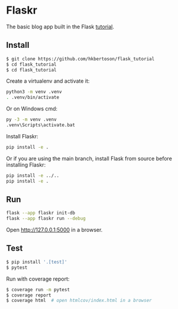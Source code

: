 # Flaskr

The basic blog app built in the Flask [tutorial](https://flask.palletsprojects.com/tutorial/).

## Install

```bash
$ git clone https://github.com/hkbertoson/flask_tutorial
$ cd flask_tutorial
$ cd flask_tutorial
```

Create a virtualenv and activate it:

```bash
python3 -m venv .venv
. .venv/bin/activate
```

Or on Windows cmd:

```bash
py -3 -m venv .venv
.venv\Scripts\activate.bat
```

Install Flaskr:

```bash
pip install -e .
```

Or if you are using the main branch, install Flask from source before
installing Flaskr:

```bash
pip install -e ../..
pip install -e .
```

## Run

```bash
flask --app flaskr init-db
flask --app flaskr run --debug
```

Open http://127.0.0.1:5000 in a browser.

## Test

```bash
$ pip install '.[test]'
$ pytest
```

Run with coverage report:

```bash
$ coverage run -m pytest
$ coverage report
$ coverage html  # open htmlcov/index.html in a browser
```
